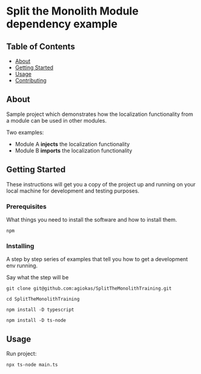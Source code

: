 # Split the Monolith Module dependency example

## Table of Contents

- [About](#about)
- [Getting Started](#getting_started)
- [Usage](#usage)
- [Contributing](../CONTRIBUTING.md)

## About <a name = "about"></a>

Sample project which demonstrates how the localization functionality from a module can be used in other modules.

Two examples:
- Module A **injects** the localization functionality
- Module B **imports** the localization functionality

## Getting Started <a name = "getting_started"></a>

These instructions will get you a copy of the project up and running on your local machine for development and testing purposes.

### Prerequisites

What things you need to install the software and how to install them.

```
npm
```

### Installing

A step by step series of examples that tell you how to get a development env running.

Say what the step will be

```
git clone git@github.com:agiokas/SplitTheMonolithTraining.git

cd SplitTheMonolithTraining

npm install -D typescript

npm install -D ts-node
```


## Usage <a name = "usage"></a>

Run project:

```
npx ts-node main.ts
```
